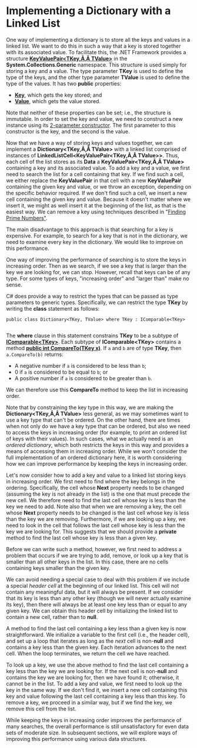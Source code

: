 # Implementing a Dictionary with a Linked List

One way of implementing a dictionary is to store all the keys and values
in a linked list. We want to do this in such a way that a key is stored
together with its associated value. To facilitate this, the .NET
Framework provides a structure
[**KeyValuePair\<TKey,Ã‚Â TValue\>**](https://msdn.microsoft.com/en-us/library/5tbh8a42.aspx)
in the **System.Collections.Generic** namespace. This structure is used
simply for storing a key and a value. The type parameter **TKey** is
used to define the type of the keys, and the other type parameter
**TValue** is used to define the type of the values. It has two
**public** properties:

  - **[Key](https://msdn.microsoft.com/en-us/library/ms224760.aspx)**,
    which gets the key stored; and
  - [**Value**](https://msdn.microsoft.com/en-us/library/ms224761.aspx),
    which gets the value stored.

Note that neither of these properties can be set; i.e., the structure is
immutable. In order to set the key and value, we need to construct a new
instance using its [2-parameter
constructor](https://msdn.microsoft.com/en-us/library/3db765db.aspx).
The first parameter to this constructor is the key, and the second is
the value.

Now that we have a way of storing keys and values together, we can
implement a **Dictionary\<TKey,Ã‚Â TValue\>** with a linked list
comprised of instances of
**LinkedListCell\<KeyValuePair\<TKey,Ã‚Â TValue\>\>**. Thus, each
cell of the list stores as its **Data** a
**KeyValuePair\<TKey,Ã‚Â TValue\>** containing a key and its
associated value. To add a key and a value, we first need to search the
list for a cell containing that key. If we find such a cell, we either
replace the **KeyValuePair** in that cell with a new **KeyValuePair**
containing the given key and value, or we throw an exception, depending
on the specific behavior required. If we don't find such a cell, we
insert a new cell containing the given key and value. Because it doesn't
matter where we insert it, we might as well insert it at the beginning
of the list, as that is the easiest way. We can remove a key using
techniques described in "[Finding Prime
Numbers"](http://people.cs.ksu.edu/~rhowell/DataStructures/redirect/sieve-eratosthenes).

The main disadvantage to this approach is that searching for a key is
expensive. For example, to search for a key that is not in the
dictionary, we need to examine every key in the dictionary. We would
like to improve on this performance.

One way of improving the performance of searching is to store the keys
in increasing order. Then as we search, if we see a key that is larger
than the key we are looking for, we can stop. However, recall that keys
can be of any type. For some types of keys, "increasing order" and
"larger than" make no sense.

<span id="where"></span> C\# does provide a way to restrict the types
that can be passed as type parameters to generic types. Specifically, we
can restrict the type **TKey** by writing the **class** statement as
follows:

``` 
public class Dictionary<TKey, TValue> where TKey : IComparable<TKey>
    
```

The **where** clause in this statement constrains **TKey** to be a
subtype of
[**IComparable\<TKey\>**](https://msdn.microsoft.com/en-us/library/4d7sx9hd.aspx).
Each subtype of **IComparable\<TKey\>** contains a method [**public int
CompareTo(TKey
x)**](https://msdn.microsoft.com/en-us/library/43hc6wht.aspx). If `a`
and `b` are of type **TKey**, then `a.CompareTo(b)` returns:

  - A negative number if `a` is considered to be less than `b`;
  - 0 if `a` is considered to be equal to `b`; or
  - A positive number if `a` is considered to be greater than `b`.

We can therefore use this **CompareTo** method to keep the list in
increasing order.

Note that by constraining the key type in this way, we are making the
**Dictionary\<TKey,Ã‚Â TValue\>** less general, as we may sometimes want
to use a key type that can't be ordered. On the other hand, there are
times when not only do we have a key type that can be ordered, but also
we need to access the keys in increasing order (for example, to print an
ordered list of keys with their values). In such cases, what we actually
need is an *ordered dictionary*, which both restricts the keys in this
way and provides a means of accessing them in increasing order. While we
won't consider the full implementation of an ordered dictionary here, it
is worth considering how we can improve performance by keeping the keys
in increasing order.

Let's now consider how to add a key and value to a linked list storing
keys in increasing order. We first need to find where the key belongs in
the ordering. Specifically, the cell whose **Next** property needs to be
changed (assuming the key is not already in the list) is the one that
must precede the new cell. We therefore need to find the last cell whose
key is less than the key we need to add. Note also that when we are
removing a key, the cell whose **Next** property needs to be changed is
the last cell whose key is less than the key we are removing.
Furthermore, if we are looking up a key, we need to look in the cell
that follows the last cell whose key is less than the key we are looking
for. This suggests that we should provide a **private** method to find
the last cell whose key is less than a given key.

Before we can write such a method, however, we first need to address a
problem that occurs if we are trying to add, remove, or look up a key
that is smaller than all other keys in the list. In this case, there are
no cells containing keys smaller than the given key.

We can avoid needing a special case to deal with this problem if we
include a special *header cell* at the beginning of our linked list.
This cell will not contain any meaningful data, but it will always be
present. If we consider that its key is less than any other key (though
we will never actually examine its key), then there will always be at
least one key less than or equal to any given key. We can obtain this
header cell by initializing the linked list to contain a new cell,
rather than to **null**.

A method to find the last cell containing a key less than a given key is
now straightforward. We initialize a variable to the first cell (i.e.,
the header cell), and set up a loop that iterates as long as the *next*
cell is non-**null** and contains a key less than the given key. Each
iteration advances to the next cell. When the loop terminates, we return
the cell we have reached.

To look up a key, we use the above method to find the last cell
containing a key less than the key we are looking for. If the next cell
is non-**null** and contains the key we are looking for, then we have
found it; otherwise, it cannot be in the list. To add a key and value,
we first need to look up the key in the same way. If we don't find it,
we insert a new cell containing this key and value following the last
cell containing a key less than this key. To remove a key, we proceed in
a similar way, but if we find the key, we remove this cell from the
list.

While keeping the keys in increasing order improves the performance of
many searches, the overall performance is still unsatisfactory for even
data sets of moderate size. In subsequent sections, we will explore ways
of improving this performance using various data structures.
